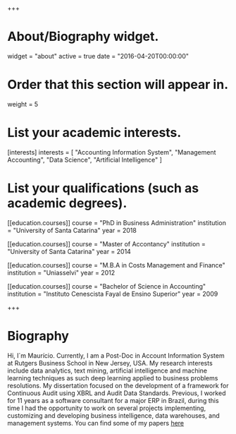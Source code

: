 +++
# About/Biography widget.
widget = "about"
active = true
date = "2016-04-20T00:00:00"

# Order that this section will appear in.
weight = 5

# List your academic interests.
[interests]
  interests = [
    "Accounting Information System",
    "Management Accounting",
    "Data Science",
    "Artificial Intelligence"
  ]

# List your qualifications (such as academic degrees).
[[education.courses]]
  course = "PhD in Business Administration"
  institution = "University of Santa Catarina"
  year = 2018

[[education.courses]]
  course = "Master of Accontancy"
  institution = "University of Santa Catarina"
  year = 2014

[[education.courses]]
  course = "M.B.A in Costs Management and Finance"
  institution = "Uniasselvi"
  year = 2012

 [[education.courses]]
  course = "Bachelor of Science in Accounting"
  institution = "Instituto Cenescista Fayal de Ensino Superior"
  year = 2009

+++

# Biography

Hi, I´m Maurício. Currently, I am a Post-Doc in Account Information System at Rutgers Business School in New Jersey, USA. My research interests include data analytics, text mining, artificial intelligence and machine learning techniques as such deep learning applied to business problems resolutions. My dissertation focused on the development of a framework for Continuous Audit using XBRL and Audit Data Standards. Previous, I worked for 11 years as a software consultant for a major ERP in Brazil, during this time I had the opportunity to work on several projects implementing, customizing and developing business intelligence, data warehouses, and management systems. You can find some of my papers [here](#publications)
